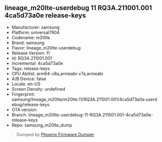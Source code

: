 ## lineage_m20lte-userdebug 11 RQ3A.211001.001 4ca5d73a0e release-keys
- Manufacturer: samsung
- Platform: universal7904
- Codename: m20lte
- Brand: samsung
- Flavor: lineage_m20lte-userdebug
- Release Version: 11
- Id: RQ3A.211001.001
- Incremental: 4ca5d73a0e
- Tags: release-keys
- CPU Abilist: arm64-v8a,armeabi-v7a,armeabi
- A/B Device: false
- Locale: en-US
- Screen Density: undefined
- Fingerprint: samsung/lineage_m20lte/m20lte:11/RQ3A.211001.001/4ca5d73a0e:userdebug/release-keys
- OTA version: 
- Branch: lineage_m20lte-userdebug-11-RQ3A.211001.001-4ca5d73a0e-release-keys
- Repo: samsung_m20lte_dump


>Dumped by [Phoenix Firmware Dumper](https://github.com/DroidDumps/phoenix_firmware_dumper)
